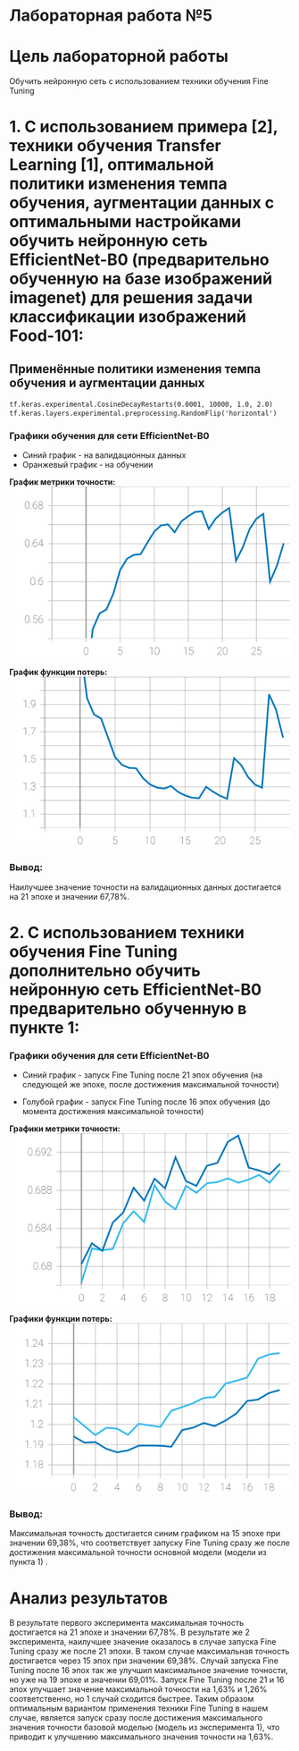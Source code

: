 Лабораторная работа №5
====
# Цель лабораторной работы
Обучить нейронную сеть с использованием техники обучения Fine Tuning

# 1. С использованием примера [2], техники обучения Transfer Learning [1], оптимальной политики изменения темпа обучения, аугментации данных с оптимальными настройками обучить нейронную сеть EfficientNet-B0 (предварительно обученную на базе изображений imagenet) для решения задачи классификации изображений Food-101:

## Применённые политики изменения темпа обучения и аугментации данных
 
 ```
tf.keras.experimental.CosineDecayRestarts(0.0001, 10000, 1.0, 2.0)
tf.keras.layers.experimental.preprocessing.RandomFlip('horizontal')
```

### Графики обучения для сети EfficientNet-B0

* Синий график - на валидационных данных
* Оранжевый график - на обучении

**График метрики точности:** 
<img src="./logs/logs-base/epoch_categorical_accuracy.svg">

**График функции потерь:**
<img src="./logs/logs-base/epoch_loss.svg">

### Вывод:
Наилучшее значение точности на валидационных данных достигается на 21 эпохе и значении 67,78%.


# 2. С использованием техники обучения Fine Tuning дополнительно обучить нейронную сеть EfficientNet-B0 предварительно обученную в пункте 1:

### Графики обучения для сети EfficientNet-B0

* Синий график - запуск Fine Tuning после 21 эпох обучения (на следующей же эпохе, после достижения максимальной точности)

* Голубой график - запуск Fine Tuning после 16 эпох обучения (до момента достижения максимальной точности)

**Графики метрики точности:** 
<img src="./logs/fine-tuning/epoch_categorical_accuracy.svg">

**Графики функции потерь:**
<img src="./logs/fine-tuning/epoch_loss.svg">

### Вывод:
Максимальная точность достигается синим графиком на 15 эпохе при значении 69,38%, что соответствует запуску Fine Tuning сразу же после достижения максимальной точности основной модели (модели из пункта 1) .
	
# Анализ результатов

В результате первого эксперимента максимальная точность достигается на 21 эпохе и значении 67,78%. В результате же 2 эксперимента, наилучшее значение оказалось в случае запуска Fine Tuning сразу же после 21 эпохи. В таком случае максимальная точность достигается через 15 эпох при значении 69,38%. Случай запуска Fine Tuning после 16 эпох так же улучшил максимальное значение точности, но уже на 19 эпохе и значении 69,01%. Запуск Fine Tuning после 21 и 16 эпох улучшает значение максимальной точности на 1,63% и 1,26% соответственно, но 1 случай сходится быстрее.
Таким образом оптимальным вариантом применения техники Fine Tuning в нашем случае, является запуск сразу после достижения максимального значения точности базовой моделью (модель из эксперимента 1), что приводит к улучшению максимального значения точности на 1,63%.
